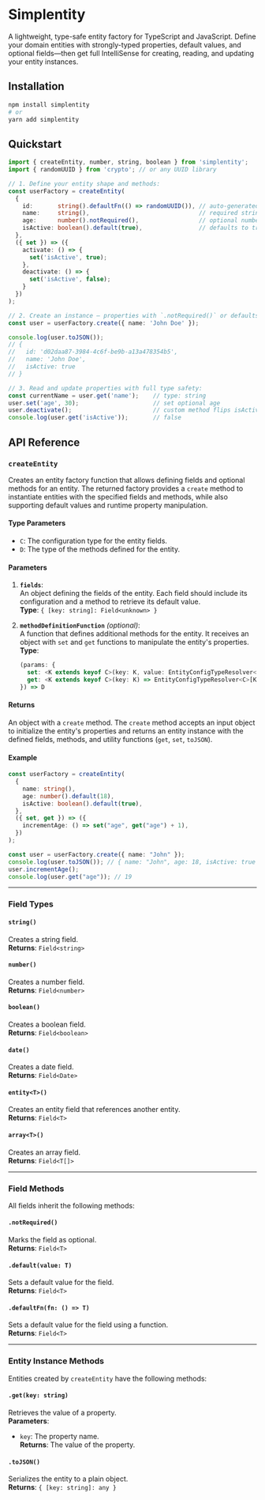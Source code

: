 # Simplentity

A lightweight, type-safe entity factory for TypeScript and JavaScript. Define your domain entities with strongly-typed properties, default values, and optional fields—then get full IntelliSense for creating, reading, and updating your entity instances.

## **Installation**

```bash
npm install simplentity
# or
yarn add simplentity
```

## **Quickstart**

```ts
import { createEntity, number, string, boolean } from 'simplentity';
import { randomUUID } from 'crypto'; // or any UUID library

// 1. Define your entity shape and methods:
const userFactory = createEntity(
  {
    id:       string().defaultFn(() => randomUUID()), // auto-generated UUID
    name:     string(),                               // required string
    age:      number().notRequired(),                 // optional number
    isActive: boolean().default(true),                // defaults to true
  },
  ({ set }) => ({
    activate: () => {
      set('isActive', true);
    },
    deactivate: () => {
      set('isActive', false);
    }
  })
);

// 2. Create an instance — properties with `.notRequired()` or defaults are optional:
const user = userFactory.create({ name: 'John Doe' });

console.log(user.toJSON());
// {
//   id: 'd02daa87-3984-4c6f-be9b-a13a478354b5',
//   name: 'John Doe',
//   isActive: true
// }

// 3. Read and update properties with full type safety:
const currentName = user.get('name');    // type: string
user.set('age', 30);                     // set optional age
user.deactivate();                       // custom method flips isActive to false
console.log(user.get('isActive'));       // false
```

## **API Reference**

### **`createEntity`**

Creates an entity factory function that allows defining fields and optional methods for an entity. The returned factory provides a `create` method to instantiate entities with the specified fields and methods, while also supporting default values and runtime property manipulation.

#### **Type Parameters**
- `C`: The configuration type for the entity fields.
- `D`: The type of the methods defined for the entity.

#### **Parameters**
1. **`fields`**:  
   An object defining the fields of the entity. Each field should include its configuration and a method to retrieve its default value.  
   **Type**: `{ [key: string]: Field<unknown> }`

2. **`methodDefinitionFunction`** *(optional)*:  
   A function that defines additional methods for the entity. It receives an object with `set` and `get` functions to manipulate the entity's properties.  
   **Type**:  
   ```ts
   (params: {
     set: <K extends keyof C>(key: K, value: EntityConfigTypeResolver<C>[K]) => void;
     get: <K extends keyof C>(key: K) => EntityConfigTypeResolver<C>[K];
   }) => D
   ```

#### **Returns**
An object with a `create` method. The `create` method accepts an input object to initialize the entity's properties and returns an entity instance with the defined fields, methods, and utility functions (`get`, `set`, `toJSON`).

#### **Example**
```typescript
const userFactory = createEntity(
  {
    name: string(),
    age: number().default(18),
    isActive: boolean().default(true),
  },
  ({ set, get }) => ({
    incrementAge: () => set("age", get("age") + 1),
  })
);

const user = userFactory.create({ name: "John" });
console.log(user.toJSON()); // { name: "John", age: 18, isActive: true }
user.incrementAge();
console.log(user.get("age")); // 19
```

---

### **Field Types**

#### **`string()`**
Creates a string field.  
**Returns**: `Field<string>`

#### **`number()`**
Creates a number field.  
**Returns**: `Field<number>`

#### **`boolean()`**
Creates a boolean field.  
**Returns**: `Field<boolean>`

#### **`date()`**
Creates a date field.  
**Returns**: `Field<Date>`

#### **`entity<T>()`**
Creates an entity field that references another entity.  
**Returns**: `Field<T>`

#### **`array<T>()`**
Creates an array field.  
**Returns**: `Field<T[]>`

---

### **Field Methods**

All fields inherit the following methods:

#### **`.notRequired()`**
Marks the field as optional.  
**Returns**: `Field<T>`

#### **`.default(value: T)`**
Sets a default value for the field.  
**Returns**: `Field<T>`

#### **`.defaultFn(fn: () => T)`**
Sets a default value for the field using a function.  
**Returns**: `Field<T>`

---

### **Entity Instance Methods**

Entities created by `createEntity` have the following methods:

#### **`.get(key: string)`**
Retrieves the value of a property.  
**Parameters**:  
- `key`: The property name.  
**Returns**: The value of the property.

#### **`.toJSON()`**
Serializes the entity to a plain object.  
**Returns**: `{ [key: string]: any }`
